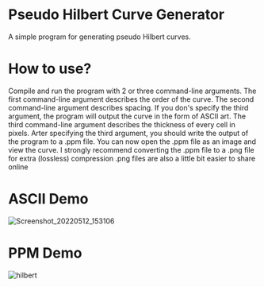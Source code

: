# Pseudo Hilbert Curve Generator
A simple program for generating pseudo Hilbert curves.

# How to use?
Compile and run the program with 2 or three command-line arguments.
The first command-line argument describes the order of the curve.
The second command-line argument describes spacing.
If you don's specify the third argument, the program will output the curve in the form of ASCII art.
The third command-line argument describes the thickness of every cell in pixels.
Arter specifying the third argument, you should write the output of the program to a .ppm file. 
You can now open the .ppm file as an image and view the curve.
I strongly recommend converting the .ppm file to a .png file for extra (lossless) compression 
.png files are also a little bit easier to share online

# ASCII Demo
![Screenshot_20220512_153106](https://user-images.githubusercontent.com/46052668/168065228-3fd76fe1-79af-4246-b8af-8da61784fa8b.png)

# PPM Demo
![hilbert](https://user-images.githubusercontent.com/46052668/168064748-b647443a-1369-4f9f-90c9-193df3bff168.png)

